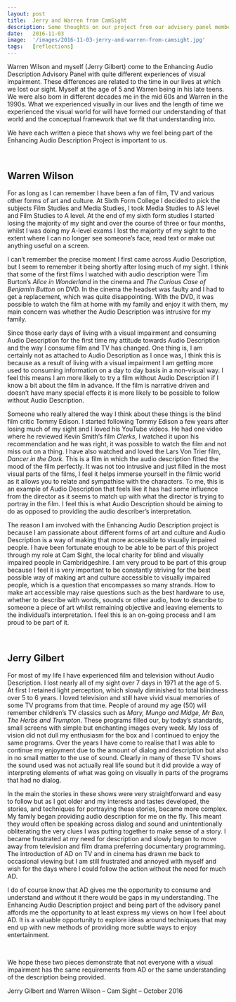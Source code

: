 ```yaml
---
layout: post
title:  Jerry and Warren from CamSight
description: Some thoughts on our project from our advisory panel members, Jerry and Warren from Cam Sight, Cambridge.
date:   2016-11-03
image:  '/images/2016-11-03-jerry-and-warren-from-camsight.jpg'
tags:   [reflections]
---
```


Warren Wilson and myself (Jerry Gilbert) come to the Enhancing Audio Description Advisory Panel with quite different experiences of visual impairment. These differences are related to the time in our lives at which we lost our sight.  Myself at the age of 5 and Warren being in his late teens. We were also born in different decades me in the mid 60s and Warren in the 1990s. What we experienced visually in our lives and the length of time we experienced the visual world for will have formed our understanding of that world and the conceptual framework that we fit that understanding into.

We have each written a piece that shows why we feel being part of the Enhancing Audio Description Project is important to us.

<br>

## Warren Wilson
For as long as I can remember I have been a fan of film, TV and various other forms of art and culture. At Sixth Form College I decided to pick the subjects Film Studies and Media Studies, I took Media Studies to AS level and Film Studies to A level. At the end of my sixth form studies I started losing the majority of my sight and over the course of three or four months, whilst I was doing my A-level exams I lost the majority of my sight to the extent where I can no longer see someone’s face, read text or make out anything useful on a screen.

I can’t remember the precise moment I first came across Audio Description, but I seem to remember it being shortly after losing much of my sight. I think that some of the first films I watched with audio description were Tim Burton’s *Alice in Wonderland* in the cinema and *The Curious Case of Benjamin Button* on DVD. In the cinema the headset was faulty and I had to get a replacement, which was quite disappointing. With the DVD, it was possible to watch the film at home with my family and enjoy it with them, my main concern was whether the Audio Description was intrusive for my family.

Since those early days of living with a visual impairment and consuming Audio Description for the first time my attitude towards Audio Description and the way I consume film and TV has changed. One thing is, I am certainly not as attached to Audio Description as I once was, I think this is because as a result of living with a visual impairment I am getting more used to consuming information on a day to day basis in a non-visual way. I feel this means I am more likely to try a film without Audio Description if I know a bit about the film in advance. If the film is narrative driven and doesn’t have many special effects it is more likely to be possible to follow without Audio Description.

Someone who really altered the way I think about these things is the blind film critic Tommy Edison. I started following Tommy Edison a few years after losing much of my sight and I loved his YouTube videos. He had one video where he reviewed Kevin Smith’s film *Clerks*, I watched it upon his recommendation and he was right, it was possible to watch the film and not miss out on a thing. I have also watched and loved the Lars Von Trier film, *Dancer in the Dark*. This is a film in which the audio description fitted the mood of the film perfectly. It was not too intrusive and just filled in the most visual parts of the films, I feel it helps immerse yourself in the filmic world as it allows you to relate and sympathise with the characters. To me, this is an example of Audio Description that feels like it has had some influence from the director as it seems to match up with what the director is trying to portray in the film. I feel this is what Audio Description should be aiming to do as opposed to providing the audio describer’s interpretation.

The reason I am involved with the Enhancing Audio Description project is because I am passionate about different forms of art and culture and Audio Description is a way of making that more accessible to visually impaired people. I have been fortunate enough to be able to be part of this project through my role at Cam Sight, the local charity for blind and visually impaired people in Cambridgeshire. I am very proud to be part of this group because I feel it is very important to be constantly striving for the best possible way of making art and culture accessible to visually impaired people, which is a question that encompasses so many strands. How to make art accessible may raise questions such as the best hardware to use, whether to describe with words, sounds or other audio, how to describe to someone a piece of art whilst remaining objective and leaving elements to the individual’s interpretation. I feel this is an on-going process and I am proud to be part of it.

<br> 

## Jerry Gilbert
For most of my life I have experienced film and television without Audio Description. I lost nearly all of my sight over 7 days in 1971 at the age of 5. At first I retained light perception, which slowly diminished to total blindness over 5 to 6 years. I loved television and still have vivid visual memories of some TV programs from that time. People of around my age (50) will remember children’s TV classics such as *Mary, Mungo and Midge, Mr Ben, The Herbs and Trumpton*. These programs filled our, by today’s standards, small screens with simple but enchanting images every week. My loss of vision did not dull my enthusiasm for the box and I continued to enjoy the same programs. Over the years I have come to realise that I was able to continue my enjoyment due to the amount of dialog and description but also in no small matter to the use of sound. Clearly in many of these TV shows the sound used was not actually real life sound but it did provide a way of interpreting elements of what was going on visually in parts of the programs that had no dialog.

In the main the stories in these shows were very straightforward and easy to follow but as I got older and my interests and tastes developed, the stories, and techniques for portraying these stories, became more complex. My family began providing audio description for me on the fly. This meant they would often be speaking across dialog and sound and unintentionally obliterating the very clues I was putting together to make sense of a story. I became frustrated at my need for description and slowly began to move away from television and film drama preferring documentary programming. The introduction of AD on TV and in cinema has drawn me back to occasional viewing but I am still frustrated and annoyed with myself and wish for the days where I could follow the action without the need for much AD.

I do of course know that AD gives me the opportunity to consume and understand and without it there would be gaps in my understanding. The Enhancing Audio Description project and being part of the advisory panel affords me the opportunity to at least express my views on how I feel about AD. It is a valuable opportunity to explore ideas around techniques that may end up with new methods of providing more subtle ways to enjoy entertainment.

<br>

We hope these two pieces demonstrate that not everyone with a visual impairment has the same requirements from AD or the same understanding of the description being provided.

Jerry Gilbert and Warren Wilson – Cam Sight – October 2016